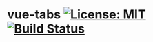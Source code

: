 # vue-tabs [![License: MIT](https://img.shields.io/badge/License-MIT-green.svg)](https://opensource.org/licenses/MIT) [![Build Status](https://travis-ci.com/Toomean/vue-tabs.svg?branch=master)](https://travis-ci.com/Toomean/vue-tabs)

